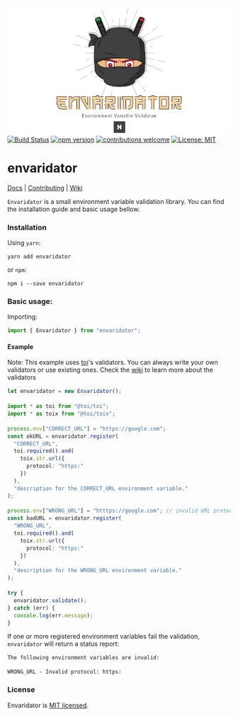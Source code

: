 ![Envaridator Logo](/assets/envaridator-logo.png)
[![Build Status](https://travis-ci.com/hfour/envaridator.svg?branch=master)](https://travis-ci.com/hfour/envaridator)
[![npm version](https://badge.fury.io/js/envaridator.svg)](https://www.npmjs.com/package/envaridator)
[![contributions welcome](https://img.shields.io/badge/contributions-welcome-brightgreen.svg?style=flat)]()
[![License: MIT](https://img.shields.io/badge/License-MIT-yellow.svg)](https://github.com/hfour/envaridator/blob/master/LICENSE.md)

# envaridator
[Docs](https://github.com/hfour/envaridator/wiki/Docs) | [Contributing](https://github.com/hfour/envaridator/wiki/Contributing) | [Wiki](https://github.com/hfour/envaridator/wiki)

`Envaridator` is a small environment variable validation library. You can find the installation guide and basic usage bellow.

### Installation
Using `yarn`:
```
yarn add envaridator
```

or `npm`:
```
npm i --save envaridator
```

### Basic usage:

Importing:
```typescript
import { Envaridator } from "envaridator";
```

#### Example
Note: This example uses [toi](https://github.com/hf/toi)'s validators. You can always write your own validators or use existing ones. Check the [wiki]() to learn more about the validators

```typescript
let envaridator = new Envaridator();

import * as toi from "@toi/toi";
import * as toix from "@toi/toix";

process.env["CORRECT_URL"] = "https://google.com";
const okURL = envaridator.register(
  "CORRECT_URL",
  toi.required().and(
    toix.str.url({
      protocol: "https:"
    })
  ),
  "description for the CORRECT_URL environment variable."
);

process.env["WRONG_URL"] = "htttps://google.com"; // invalid URL protocol
const badURL = envaridator.register(
  "WRONG_URL",
  toi.required().and(
    toix.str.url({
      protocol: "https:"
    })
  ),
  "description for the WRONG_URL environment variable."
);

try {
  envaridator.validate();
} catch (err) {
  console.log(err.message);
}
```

If one or more registered environment variables fail the validation, `envaridator` will return a status report:

```
The following environment variables are invalid:

WRONG_URL - Invalid protocol: https:
```

### License

Envaridator is [MIT licensed](https://github.com/hfour/envaridator/blob/master/LICENSE.md).